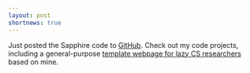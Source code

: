 ```yaml
---
layout: post
shortnews: true
---
```


Just posted the Sapphire code to
[GitHub](https://github.com/iyzhang). Check out my code projects,
including a general-purpose [template webpage for lazy CS
researchers](https://github.com/iyzhang/template-www) based on mine.